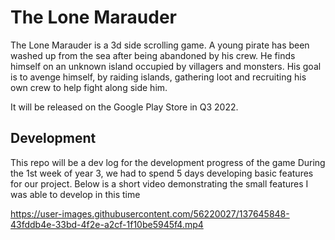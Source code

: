 # The Lone Marauder

The Lone Marauder is a 3d side scrolling game. A young pirate has been washed up from the sea after being abandoned by his crew. He finds himself on an unknown island occupied by villagers and monsters.
His goal is to avenge himself, by raiding islands, gathering loot and recruiting his own crew to help fight along side him.

It will be released on the Google Play Store in Q3 2022.



Development
-
This repo will be a dev log for the development progress of the game
During the 1st week of year 3, we had to spend 5 days developing basic features for our project. Below is a short video demonstrating the small features I was able to develop in this time


https://user-images.githubusercontent.com/56220027/137645848-43fddb4e-33bd-4f2e-a2cf-1f10be5945f4.mp4

